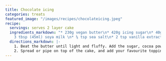 ```yaml
---
title: Chocolate icing
categories: treats
featured_image: "/images/recipes/chocolateicing.jpeg"
recipe:
  servings: serves 2 layer cake
  ingredients_markdown: "* 230g vegan butter\n* 420g icing sugar\n* 40g cocoa powder\n*
    3 tbsp (45ml) soya milk \n* ⅛ tsp sea salt\n* 2 tsp vanilla extract"
  directions_markdown: |-
    1. Beat the butter until light and fluffy. Add the sugar, cocoa powder and vanilla. Blend until whipped and creamy. Add the milk as needed, until the desired consistency is reached.
    2. Spread or pipe on top of the cake, and add your favourite toppings to decorate.
---
```

